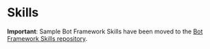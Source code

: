 # Skills

**Important**: Sample Bot Framework Skills have been moved to the [Bot Framework Skills repository](https://www.github.com/microsoft/botframework-skills).
